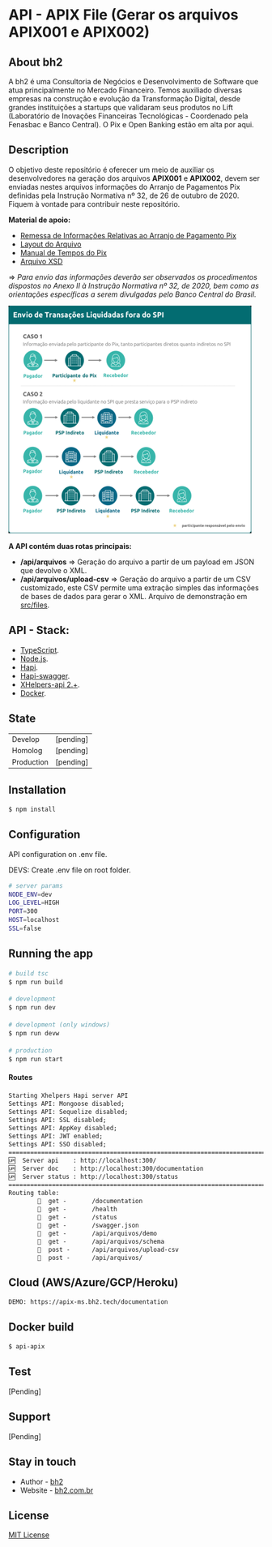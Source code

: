 # API - APIX File (Gerar os arquivos APIX001 e APIX002)

## About bh2

A bh2 é uma Consultoria de Negócios e Desenvolvimento de Software que atua principalmente no Mercado Financeiro. Temos auxiliado diversas empresas na construção e evolução da Transformação Digital, desde grandes instituições a startups que validaram seus produtos no Lift (Laboratório de Inovações Financeiras Tecnológicas - Coordenado pela Fenasbac e Banco Central). O Pix e Open Banking estão em alta por aqui. 

## Description

O objetivo deste repositório é oferecer um  meio de auxiliar os desenvolvedores na geração dos arquivos **APIX001** e **APIX002**, devem ser enviadas nestes arquivos informações do Arranjo de Pagamentos Pix definidas pela Instrução Normativa nº 32, de 26 de outubro de 2020. Fiquem à vontade para contribuir neste repositório.

**Material de apoio:**

- [Remessa de Informações Relativas ao Arranjo de Pagamento Pix](https://www.bcb.gov.br/content/estabilidadefinanceira/pix/Remessa_informacoes_Pix/Informacoes_Pix_sob_demanda.pdf)
- [Layout do Arquivo](https://www.bcb.gov.br/content/estabilidadefinanceira/pix/Remessa_informacoes_Pix/APIX001.xlsx)
- [Manual de Tempos do Pix](https://www.bcb.gov.br/content/estabilidadefinanceira/pix/Regulamento_Pix/IX_ManualdeTemposdoPix_versao2-1.pdf)  
- [Arquivo XSD](https://www.bcb.gov.br/content/estabilidadefinanceira/pix/Remessa_informacoes_Pix/APIX001.xsd)  

=> *Para envio das informações deverão ser observados os procedimentos dispostos no Anexo II à Instrução Normativa nº 32, de 2020, bem como as orientações específicas a serem divulgadas pelo Banco Central do Brasil.*

![](./envio.png)

**A API contém duas rotas principais:**

- **/api/arquivos** => Geração do arquivo a partir de um payload em JSON que devolve o XML.
- **/api/arquivos/upload-csv** => Geração do arquivo a partir de um CSV customizado, este CSV permite uma extração simples das informações de bases de dados para gerar o XML. Arquivo de demonstração em [src/files](https://github.com/bh2tech/bh2_apix_ms/tree/master/src/files).

## API - Stack:

- [TypeScript](https://www.typescriptlang.org/).
- [Node.js](https://nodejs.org/).
- [Hapi](https://hapi.dev/).
- [Hapi-swagger](https://github.com/glennjones/hapi-swagger).
- [XHelpers-api 2.+](https://www.npmjs.com/package/xhelpers-api).
- [Docker](https://www.docker.com/).

## State

|            |           |
| ---------- | --------- |
| Develop    | [pending] |
| Homolog    | [pending] |
| Production | [pending] |

## Installation

```bash
$ npm install
```

## Configuration

API configuration on .env file.

DEVS: Create .env file on root folder.

```bash
# server params
NODE_ENV=dev
LOG_LEVEL=HIGH
PORT=300
HOST=localhost
SSL=false

```

## Running the app

```bash
# build tsc
$ npm run build

# development 
$ npm run dev

# development (only windows)
$ npm run devw

# production
$ npm run start
```

#### Routes

```code
Starting Xhelpers Hapi server API
Settings API: Mongoose disabled;
Settings API: Sequelize disabled;
Settings API: SSL disabled;
Settings API: AppKey disabled;
Settings API: JWT enabled;
Settings API: SSO disabled;
====================================================================================================
🆙  Server api    : http://localhost:300/
🆙  Server doc    : http://localhost:300/documentation
🆙  Server status : http://localhost:300/status
====================================================================================================
Routing table:
        🔎  get -       /documentation
        🔎  get -       /health
        🔎  get -       /status
        🔎  get -       /swagger.json
        🔎  get -       /api/arquivos/demo
        🔎  get -       /api/arquivos/schema
        📄  post -      /api/arquivos/upload-csv
        📄  post -      /api/arquivos/
```

## Cloud (AWS/Azure/GCP/Heroku)

```
DEMO: https://apix-ms.bh2.tech/documentation
```

## Docker build

```bash
$ api-apix
```

## Test

[Pending]

## Support

[Pending]

## Stay in touch

- Author - [bh2](https://github.com/orgs/bh2tech)
- Website - [bh2.com.br](https://bh2.com.br)

## License

[MIT License](https://github.com/bh2tech/bh2_apix_ms/blob/master/LICENSE)